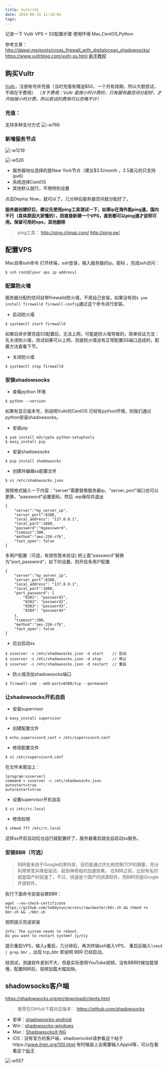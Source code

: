 ```yaml
---
title: Vultr+SS
date: 2019-06-15 11:18:04
tags:
---
```

记录一下 Vultr VPS + SS配置步骤 
使用环境 Mac,CentOS,Python
<!-- more -->

> 
参考文章：
http://daipei.me/posts/cross_firewall_with_digitalocean_shadowsocks/
https://www.vultrblog.com/vultr-ss.html
[新手教程 ](https://medium.com/@jackme256/%E7%A7%91%E5%AD%A6%E4%B8%8A%E7%BD%91-vultr-vps-%E6%90%AD%E5%BB%BA-shadowsocks-ss-%E6%95%99%E7%A8%8B-%E6%96%B0%E6%89%8B%E5%90%91-968613081aae)

## 购买Vultr
[Vultr](https://www.vultr.com/)，注册账号并充值（当时充值有赠送$50，一个月有效期，所以大胆尝试，不用在乎费用）
*（关于费用：Vultr 是按小时计费的，只有服务器空间分配好，才开始按小时计费。所以尝试的费用可以忽略不计）*
### 充值：
支持多种支付方式
![-w766](https://dev.tencent.com/u/jindouyun_wk/p/MarkdownImages/git/raw/master/15605706239682.jpg)


### 新增服务节点
![-w1219](https://dev.tencent.com/u/jindouyun_wk/p/MarkdownImages/git/raw/master/15605706576082.jpg)

![-w526](https://dev.tencent.com/u/jindouyun_wk/p/MarkdownImages/git/raw/master/15605709484524.jpg)

* 服务器地址选择的是New York节点（建议$3.5/month ，2.5美元的只支持ipv6)
* 系统选择CentOS
* 其他默认就行，不用特别设置

点击Deploy Now，就可以了。几分钟后服务器空间就分配好了。

**服务器创建好后，建议先使用ping工具测试一下，如果ip在海外能ping通，国内不行（具体原因大家懂的），则直接新建一个VPS，直到都可以ping通才说明可用。保留可用的vps，其他删除**
> ping工具：
> http://ping.chinaz.com/ 
> http://ping.pe/

## 配置VPS
Mac自带ssh命令
打开终端，ssh登录，输入服务器的ip，密码 ，完成ssh访问：
```
$ ssh root@[your vps ip address]
```

### 配置防火墙
服务器分配的空间自带firewalld防火墙，不用自己安装，如果没有则`$ yum install firewalld firewall-config`通过这个命令进行安装。

* 启动防火墙

```
$ systemctl start firewalld
```
如果后续步骤完成SS配置后，无法上网，可能是防火墙导致的，简单验证方法：先关闭防火墙，测试如果可以上网，则是防火墙没有正常配置SS端口造成的，配置方法查看下节。

* 关闭防火墙

```
$ systemctl stop firewalld
```

### 安装shadowsocks

* 查看python 环境

```
$ python --version
```
如果有显示版本号，则说明Vultr的CentOS 已经有python环境，则我们通过python安装shadowsocks。

* 安装pip

```
$ yum install m2crypto python-setuptools
$ easy_install pip
```

* 安装shadowsocks

```
$ pip install shadowsocks
```

* 创建并编辑ss配置文件


```
$ vi /etc/shadowsocks.json
```
按照格式输入一下内容："server"需要替换服务器ip，"server_port"端口也可以更换，"password"设置密码，然后 :wp保存并退出
```
{
    "server":"my_server_ip",
    "server_port":8388,
    "local_address": "127.0.0.1",
    "local_port":1080,
    "password":"mypassword",
    "timeout":300,
    "method":"aes-256-cfb",
    "fast_open": false
}
```

多用户配置（可选，有效性暂未验证) 
把上面"password"替换为"port_password"，如下的设置，则开启多用户配置
```
{
    "server":"my_server_ip",
    "server_port":8388,
    "local_address": "127.0.0.1",
    "local_port":1080,
    "port_password": {
        "8381": "password1",
        "8382": "password2",
        "8383": "password3",
        "8384": "password4"
    }，
    "timeout":300,
    "method":"aes-256-cfb",
    "fast_open": false
}
```
* 后台启动ss

```
$ ssserver -c /etc/shadowsocks.json -d start    // 启动
$ ssserver -c /etc/shadowsocks.json -d stop     // 停止
$ ssserver -c /etc/shadowsocks.json -d restart  // 重启
```

* 防火墙添加shadowsocks端口


```
$ firewall-cmd --add-port=8388/tcp --permanent
```

### 让shadowsocks开机自启
* 安装supervisor

```
$ easy_install supervisor
```

* 创建配置文件

```
$ echo_supervisord_conf > /etc/supervisord.conf
```

* 修改配置文件

```
$ vi /etc/supervisord.conf
```
在文件末尾加上：
```
[program:ssserver]
command = ssserver -c /etc/shadowsocks.json
autostart=true
autorestart=true
```
* 设置supervisor开机自启

```
$ vi /etc/rc.local
```

* 修改权限

```
$ chmod 777 /etc/rc.local
```
这样ss开启自动后台运行就配置好了，服务器重启就会自启动ss服务。

### 安装BBR（可选）
> BBR是来自于Google的黑科技，目的是通过优化和控制TCP的拥塞，充分利用带宽并降低延迟，起到神奇般的加速效果。 在BBR之前，比较有名的就是国产的锐速了，不过，锐速是个国产的闭源软件，而BBR则是Google开源软件。

执行下面命令安装谷歌BBR：

```
wget --no-check-certificate https://github.com/teddysun/across/raw/master/bbr.sh && chmod +x bbr.sh && ./bbr.sh
```
按照提示完成安装

```
Info: The system needs to reboot.
Do you want to restart system? [y/n]y
```
提示重启VPS，输入y重启，几分钟后，再次终端ssh接入VPS，
重启后输入`lsmod | grep bbr` ，出现 tcp_bbr 即说明 BBR 已经启动。

经测试，测速软件差别不大，但是实际使用YouTube视频，没有BBR时候加载很慢，配置BBR后，视频加载大幅加快。

## shadowsocks客户端

https://shadowsocks.org/en/download/clients.html

> 推荐在GitHub下载对应版本：
> https://github.com/shadowsocks 

* 安卓：[shadowsocks-android](https://github.com/shadowsocks/shadowsocks-android/releases)
* Win：[shadowsocks-windows](https://github.com/shadowsocks/shadowsocks-windows/releases)
* Mac：[ShadowsocksX-NG](https://github.com/shadowsocks/ShadowsocksX-NG/releases)
* iOS：没有官方的客户端，shadowrocket请参看这个帖子https://www.itren.org/100.html 有时候装上会需要输入Appid等，可以在看看这个[帖子](https://github.com/shadowrocketHelp/help/wiki/%E5%9B%BD%E5%A4%96-appstore-id-%E8%B4%A6%E5%8F%B7%E5%88%86%E4%BA%AB)


![-w557](https://dev.tencent.com/u/jindouyun_wk/p/MarkdownImages/git/raw/master/15605829842739.jpg)
